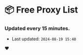 # :package: Free Proxy List
### Updated every 15 minutes.

- Last updated: `2024-08-19 15:40`

:heart:
